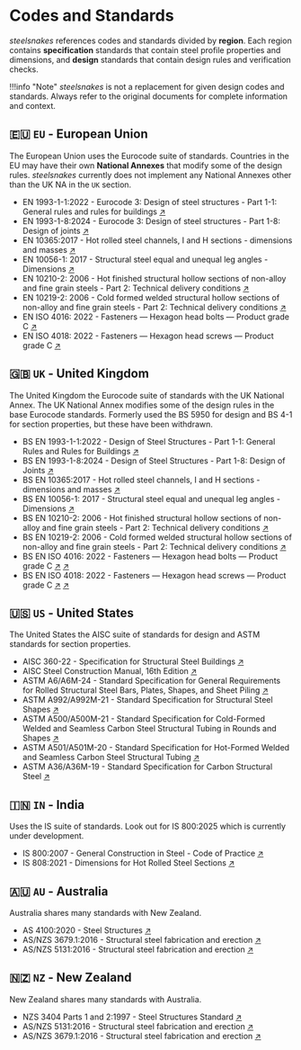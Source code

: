 # Codes and Standards

$steelsnakes$ references codes and standards divided by **region**. Each region contains **specification** standards that contain steel profile properties and dimensions, and **design** standards that contain design rules and verification checks.

<!-- prettier-ignore-start -->
!!!info "Note"
    $steelsnakes$ is not a replacement for given design codes and standards. Always refer to the original documents for complete information and context.
<!-- prettier-ignore-end -->

<!-- ## Table of Contents

- [Codes and Standards](#codes-and-standards)
  - [Table of Contents](#table-of-contents)
  - [🇪🇺 `EU` - European Union](#-eu---european-union)
  - [🇬🇧 `UK` - United Kingdom](#-uk---united-kingdom)
  - [🇺🇸 `US` - United States](#-us---united-states)
  - [🇮🇳 `IN` - India](#-in---india)
  - [🇦🇺 `AU` - Australia](#-au---australia)
  - [🇳🇿 `NZ` - New Zealand](#-nz---new-zealand)
  - [🇯🇵 `JP` - Japan](#-jp---japan) -->

## 🇪🇺 `EU` - European Union

The European Union uses the Eurocode suite of standards. Countries in the EU may have their own **National Annexes** that modify some of the design rules. $steelsnakes$ currently does not implement any National Annexes other than the UK NA in the `UK` section.

- EN 1993-1-1:2022 - Eurocode 3: Design of steel structures - Part 1-1: General rules and rules for buildings [↗](https://policycommons.net/artifacts/21775967/en-1993-1-12022-design-of-steel-structures-part-1-1/22676156/)
- EN 1993-1-8:2024 - Eurocode 3: Design of steel structures - Part 1-8: Design of joints [↗](https://knowledge.bsigroup.com/products/eurocode-3-design-of-steel-structures-joints)
- EN 10365:2017 - Hot rolled steel channels, I and H sections - dimensions and masses [↗](https://knowledge.bsigroup.com/products/hot-rolled-steel-channels-i-and-h-sections-dimensions-and-masses)
- EN 10056-1: 2017 - Structural steel equal and unequal leg angles - Dimensions [↗](https://knowledge.bsigroup.com/products/structural-steel-equal-and-unequal-leg-angles-dimensions)
- EN 10210-2: 2006 - Hot finished structural hollow sections of non-alloy and fine grain steels - Part 2: Technical delivery conditions [↗](https://knowledge.bsigroup.com/products/hot-finished-structural-hollow-sections-of-non-alloy-and-fine-grain-steels-technical-delivery-requirements)
- EN 10219-2: 2006 - Cold formed welded structural hollow sections of non-alloy and fine grain steels - Part 2: Technical delivery conditions [↗](https://knowledge.bsigroup.com/products/cold-formed-welded-structural-hollow-sections-of-non-alloy-and-fine-grain-steels-technical-delivery-requirements)
- EN ISO 4016: 2022 - Fasteners — Hexagon head bolts — Product grade C [↗](https://www.iso.org/standard/72580.html)
- EN ISO 4018: 2022 - Fasteners — Hexagon head screws — Product grade C [↗](https://www.iso.org/standard/72581.html)

## 🇬🇧 `UK` - United Kingdom

The United Kingdom the Eurocode suite of standards with the UK National Annex. The UK National Annex modifies some of the design rules in the base Eurocode standards. Formerly used the BS 5950 for design and BS 4-1 for section properties, but these have been withdrawn.

- BS EN 1993-1-1:2022 - Design of Steel Structures - Part 1-1: General Rules and Rules for Buildings [↗](https://knowledge.bsigroup.com/products/eurocode-3-design-of-steel-structures-general-rules-and-rules-for-buildings)
- BS EN 1993-1-8:2024 - Design of Steel Structures - Part 1-8: Design of Joints [↗](https://knowledge.bsigroup.com/products/eurocode-3-design-of-steel-structures-joints)
- BS EN 10365:2017 - Hot rolled steel channels, I and H sections - dimensions and masses [↗](https://knowledge.bsigroup.com/products/hot-rolled-steel-channels-i-and-h-sections-dimensions-and-masses)
- BS EN 10056-1: 2017 - Structural steel equal and unequal leg angles - Dimensions [↗](https://knowledge.bsigroup.com/products/structural-steel-equal-and-unequal-leg-angles-dimensions)
- BS EN 10210-2: 2006 - Hot finished structural hollow sections of non-alloy and fine grain steels - Part 2: Technical delivery conditions [↗](https://knowledge.bsigroup.com/products/hot-finished-structural-hollow-sections-of-non-alloy-and-fine-grain-steels-technical-delivery-requirements)
- BS EN 10219-2: 2006 - Cold formed welded structural hollow sections of non-alloy and fine grain steels - Part 2: Technical delivery conditions [↗](https://knowledge.bsigroup.com/products/cold-formed-welded-structural-hollow-sections-of-non-alloy-and-fine-grain-steels-technical-delivery-requirements)
- BS EN ISO 4016: 2022 - Fasteners — Hexagon head bolts — Product grade C [↗](https://www.iso.org/standard/72580.html) [↗](https://knowledge.bsigroup.com/products/fasteners-hexagon-head-bolts-product-grade-c-1)
- BS EN ISO 4018: 2022 - Fasteners — Hexagon head screws — Product grade C [↗](https://www.iso.org/standard/72581.html) [↗](https://knowledge.bsigroup.com/products/fasteners-hexagon-head-screws-product-grade-c-1)

## 🇺🇸 `US` - United States

The United States the AISC suite of standards for design and ASTM standards for section properties.

- AISC 360-22 - Specification for Structural Steel Buildings [↗](https://www.aisc.org/Specification-for-Structural-Steel-Buildings-ANSIAISC-360-22-Download)
- AISC Steel Construction Manual, 16th Edition [↗](https://www.aisc.org/publications/steel-construction-manual-resources/16th-ed-steel-construction-manual/)
- ASTM A6/A6M-24 - Standard Specification for General Requirements for Rolled Structural Steel Bars, Plates, Shapes, and Sheet Piling [↗](https://store.astm.org/a0006_a0006m-24.html)
- ASTM A992/A992M-21 - Standard Specification for Structural Steel Shapes [↗](https://store.astm.org/a0992_a0992m-01.html)
- ASTM A500/A500M-21 - Standard Specification for Cold-Formed Welded and Seamless Carbon Steel Structural Tubing in Rounds and Shapes [↗](https://store.astm.org/a0500_a0500m-21.html)
- ASTM A501/A501M-20 - Standard Specification for Hot-Formed Welded and Seamless Carbon Steel Structural Tubing [↗](https://store.astm.org/a0501_a0501m-20.html)
- ASTM A36/A36M-19 - Standard Specification for Carbon Structural Steel [↗](https://store.astm.org/a0036_a0036m-19.html)

## 🇮🇳 `IN` - India

Uses the IS suite of standards. Look out for IS 800:2025 which is currently under development.

- IS 800:2007 - General Construction in Steel - Code of Practice [↗]()
- IS 808:2021 - Dimensions for Hot Rolled Steel Sections [↗]()

## 🇦🇺 `AU` - Australia

Australia shares many standards with New Zealand.

- AS 4100:2020 - Steel Structures [↗](https://www.standards.org.au/standards-catalogue/standard-details?designation=as-4100-2020)
- AS/NZS 3679.1:2016 - Structural steel fabrication and erection [↗](https://www.standards.govt.nz/shop/asnzs-3679-12016)
- AS/NZS 5131:2016 - Structural steel fabrication and erection [↗](https://www.standards.govt.nz/shop/ASNZS-51312016)

## 🇳🇿 `NZ` - New Zealand

New Zealand shares many standards with Australia.

- NZS 3404 Parts 1 and 2:1997 - Steel Structures Standard [↗](https://www.standards.govt.nz/shop/NZS-3404-PARTS-1-AND-21997)
- AS/NZS 5131:2016 - Structural steel fabrication and erection [↗](https://www.standards.govt.nz/shop/ASNZS-51312016)
- AS/NZS 3679.1:2016 - Structural steel fabrication and erection [↗](https://www.standards.govt.nz/shop/asnzs-3679-12016)

<!-- ## 🇯🇵 `JP` - Japan -->
